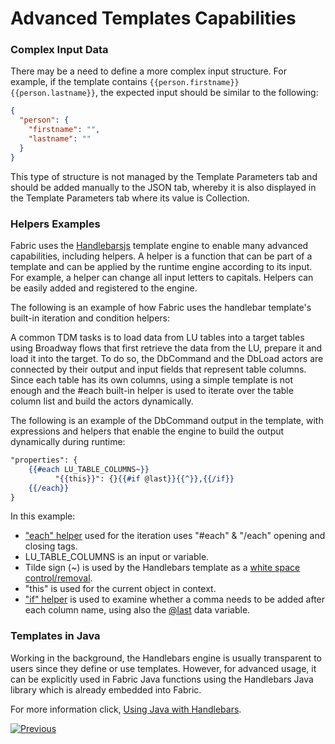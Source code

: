 # Advanced Templates Capabilities

### Complex Input Data


There may be a need to define a more complex input structure. For example, if the template contains  `{{person.firstname}} {{person.lastname}}`, the expected input should be similar to the following:

```json
{
  "person": {
    "firstname": "",
    "lastname": ""
  }
}
```

This type of structure is not managed by the Template Parameters tab and should be added manually to the JSON tab, whereby it is also displayed in the Template Parameters tab where its value is Collection.  

### Helpers Examples

Fabric uses the [Handlebarsjs](https://handlebarsjs.com/) template engine to enable many advanced capabilities, including helpers. A helper is a function that can be part of a template and can be applied by the runtime engine according to its input. For example, a helper can change all input letters to capitals. Helpers can be easily added and registered to the engine. 

The following is an example of how Fabric uses the handlebar template's built-in iteration and condition helpers:

A common TDM tasks is to load data from LU tables into a target tables using Broadway flows that first retrieve the data from the LU, prepare it and load it into the target. To do so, the DbCommand and the DbLoad actors are connected by their output and input fields that represent table columns. Since each table has its own columns, using a simple template is not enough and the #each built-in helper is used to iterate over the table column list and build the actors dynamically.

The following is an example of the DbCommand output in the template, with expressions and helpers that enable the engine to build the output dynamically during runtime: 

```handlebars
"properties": {
    {{#each LU_TABLE_COLUMNS~}}
          "{{this}}": {}{{#if @last}}{{^}},{{/if}}
	{{/each}}
} 
```

In this example:

* ["each" helper](https://handlebarsjs.com/guide/builtin-helpers.html#each) used for the iteration uses "#each" & "/each" opening and closing tags.
* LU_TABLE_COLUMNS is an input or variable.
* Tilde sign (~) is used by the Handlebars template as a [white space control/removal](https://handlebarsjs.com/guide/expressions.html#whitespace-control). 
* "this" is used for the current object in context. 
* ["if" helper](https://handlebarsjs.com/guide/builtin-helpers.html#if) is used to examine whether a comma needs to be added after each column name, using also the [@last](https://handlebarsjs.com/api-reference/data-variables.html#last) data variable. 

### Templates in Java

Working in the background, the Handlebars engine is usually transparent to users since they define or use templates.  However, for advanced usage, it can be explicitly used in Fabric Java functions using the Handlebars Java library which is already embedded into Fabric.

For more information click, [Using Java with Handlebars](https://jknack.github.io/handlebars.java/). 

 

[![Previous](/articles/images/Previous.png)](03_using_templates.md) 
